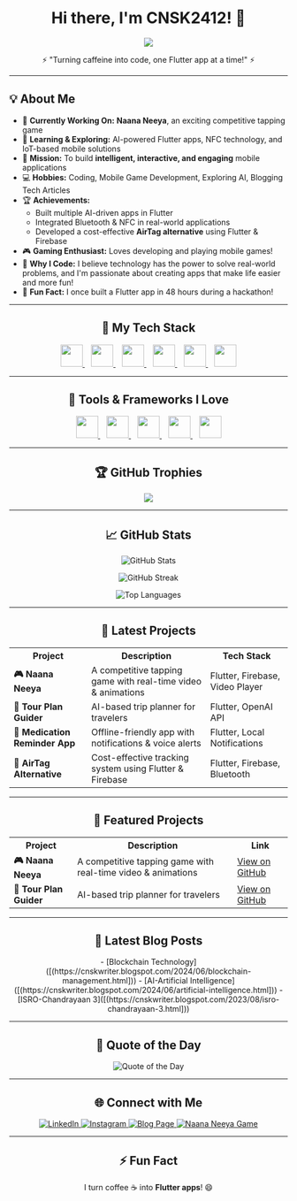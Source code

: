 <h1 align="center">Hi there, I'm CNSK2412! 👋</h1>  
<p align="center">
  <img src="https://readme-typing-svg.herokuapp.com?font=Fira+Code&duration=2000&pause=1000&color=F75C7E&center=true&vCenter=true&width=500&lines=I'm+a+Flutter+Developer;I+love+building+AI+Apps;I+am+exploring+IOT;I+turn+ideas+into+apps!+🚀;Tech+Innovator" />
</p>

<p align="center">⚡ "Turning caffeine into code, one Flutter app at a time!" ⚡</p>

---

<h2>💡 About Me</h2>  

- 🔭 **Currently Working On:** **Naana Neeya**, an exciting competitive tapping game  
- 🌱 **Learning & Exploring:** AI-powered Flutter apps, NFC technology, and IoT-based mobile solutions  
- 🎯 **Mission:** To build **intelligent, interactive, and engaging** mobile applications  
- 💻 **Hobbies:** Coding, Mobile Game Development, Exploring AI, Blogging Tech Articles  
- 🏆 **Achievements:**  
  - Built multiple AI-driven apps in Flutter  
  - Integrated Bluetooth & NFC in real-world applications  
  - Developed a cost-effective **AirTag alternative** using Flutter & Firebase  
- 🎮 **Gaming Enthusiast:** Loves developing and playing mobile games!  
- 🚀 **Why I Code:** I believe technology has the power to solve real-world problems, and I'm passionate about creating apps that make life easier and more fun!  
- 🌟 **Fun Fact:** I once built a Flutter app in 48 hours during a hackathon!  

---

<h2 align="center">🚀 My Tech Stack</h2>  

<p align="center">
  <a href="https://flutter.dev/" target="_blank">
    <img src="https://img.shields.io/badge/Flutter-02569B?style=for-the-badge&logo=flutter&logoColor=white" height="40"/>
  </a>  
  &nbsp;&nbsp;
  <a href="https://dart.dev/" target="_blank">
    <img src="https://img.shields.io/badge/Dart-0175C2?style=for-the-badge&logo=dart&logoColor=white" height="40"/>
  </a>  
  &nbsp;&nbsp;
  <a href="https://firebase.google.com/" target="_blank">
    <img src="https://img.shields.io/badge/Firebase-FFCA28?style=for-the-badge&logo=firebase&logoColor=black" height="40"/>
  </a>  
  &nbsp;&nbsp;
  <a href="https://python.org/" target="_blank">
    <img src="https://img.shields.io/badge/Python-3776AB?style=for-the-badge&logo=python&logoColor=white" height="40"/>
  </a>  
  &nbsp;&nbsp;
  <a href="https://www.tensorflow.org/" target="_blank">
    <img src="https://img.shields.io/badge/TensorFlow-FF6F00?style=for-the-badge&logo=tensorflow&logoColor=white" height="40"/>
  </a>  
  &nbsp;&nbsp;
  <a href="https://www.arduino.cc/" target="_blank">
    <img src="https://img.shields.io/badge/Arduino-00979D?style=for-the-badge&logo=arduino&logoColor=white" height="40"/>
  </a>  
</p>  

---

<h2 align="center">🔧 Tools & Frameworks I Love</h2>  

<p align="center">
  <a href="https://code.visualstudio.com/" target="_blank">
    <img src="https://img.shields.io/badge/Visual_Studio_Code-007ACC?style=for-the-badge&logo=visualstudiocode&logoColor=white" height="40"/>
  </a>  
  &nbsp;&nbsp;
  <a href="https://developer.android.com/studio" target="_blank">
    <img src="https://img.shields.io/badge/Android_Studio-3DDC84?style=for-the-badge&logo=androidstudio&logoColor=white" height="40"/>
  </a>  
  &nbsp;&nbsp;
  <a href="https://git-scm.com/" target="_blank">
    <img src="https://img.shields.io/badge/Git-F05032?style=for-the-badge&logo=git&logoColor=white" height="40"/>
  </a>  
  &nbsp;&nbsp;
  <a href="https://github.com/" target="_blank">
    <img src="https://img.shields.io/badge/GitHub-181717?style=for-the-badge&logo=github&logoColor=white" height="40"/>
  </a>  
  &nbsp;&nbsp;
  <a href="https://www.figma.com/" target="_blank">
    <img src="https://img.shields.io/badge/Figma-F24E1E?style=for-the-badge&logo=figma&logoColor=white" height="40"/>
  </a>  
</p>  

---

<h2 align="center">🏆 GitHub Trophies</h2>  
<p align="center">  
  <img src="https://github-profile-trophy.vercel.app/?username=CNSK2412&theme=discord&no-frame=true&no-bg=true&margin-w=10&column=4" />  
</p>  

---

<h2 align="center">📈 GitHub Stats</h2>  
<p align="center">  
  <img src="https://github-readme-stats.vercel.app/api?username=CNSK2412&show_icons=true&theme=radical" alt="GitHub Stats" />  
</p>  
<p align="center">  
  <img src="https://github-readme-streak-stats.herokuapp.com/?user=CNSK2412&theme=radical" alt="GitHub Streak" />  
</p>  
<p align="center">  
  <img src="https://github-readme-stats.vercel.app/api/top-langs/?username=CNSK2412&layout=compact&theme=radical" alt="Top Languages" />  
</p>  

---

<h2 align="center">🚀 Latest Projects</h2>  

<p align="center">  
<table>
  <tr>
    <th>Project</th>
    <th>Description</th>
    <th>Tech Stack</th>
  </tr>
  <tr>
    <td><b>🎮 Naana Neeya</b></td>
    <td>A competitive tapping game with real-time video & animations</td>
    <td>Flutter, Firebase, Video Player</td>
  </tr>
  <tr>
    <td><b>🎒 Tour Plan Guider</b></td>
    <td>AI-based trip planner for travelers</td>
    <td>Flutter, OpenAI API</td>
  </tr>
  <tr>
    <td><b>🔔 Medication Reminder App</b></td>
    <td>Offline-friendly app with notifications & voice alerts</td>
    <td>Flutter, Local Notifications</td>
  </tr>
  <tr>
    <td><b>📡 AirTag Alternative</b></td>
    <td>Cost-effective tracking system using Flutter & Firebase</td>
    <td>Flutter, Firebase, Bluetooth</td>
  </tr>
</table>  
</p>  

---

<h2 align="center">🌟 Featured Projects</h2>  
<p align="center">  
<table>
  <tr>
    <th>Project</th>
    <th>Description</th>
    <th>Link</th>
  </tr>
  <tr>
    <td><b>🎮 Naana Neeya</b></td>
    <td>A competitive tapping game with real-time video & animations</td>
    <td><a href="https://github.com/CNSK2412/Naana-Neeya">View on GitHub</a></td>
  </tr>
  <tr>
    <td><b>🎒 Tour Plan Guider</b></td>
    <td>AI-based trip planner for travelers</td>
    <td><a href="https://github.com/CNSK2412/Tour-Plan-Guider">View on GitHub</a></td>
  </tr>
</table>  
</p>  

---

<h2 align="center">📝 Latest Blog Posts</h2>  
<p align="center">  
- [Blockchain Technology]([(https://cnskwriter.blogspot.com/2024/06/blockchain-management.html]))  
- [AI-Artificial Intelligence]([(https://cnskwriter.blogspot.com/2024/06/artificial-intelligence.html]))  
- [ISRO-Chandrayaan 3]([(https://cnskwriter.blogspot.com/2023/08/isro-chandrayaan-3.html]))
</p>  

---

<h2 align="center">💬 Quote of the Day</h2>  
<p align="center">  
<img src="https://github-readme-quotes.herokuapp.com/quote?theme=dark" alt="Quote of the Day" />  
</p>  

---

<h2 align="center">🌐 Connect with Me</h2>  
<p align="center">  
  <a href="https://www.linkedin.com/in/yourprofile">  
    <img src="https://img.shields.io/badge/LinkedIn-0A66C2?style=flat&logo=linkedin&logoColor=white" alt="LinkedIn" />  
  </a>  
  <a href="https://instagram.com/yourprofile">  
    <img src="https://img.shields.io/badge/Instagram-E4405F?style=flat&logo=instagram&logoColor=white" alt="Instagram" />  
  </a>  
  <a href="https://yourblogpage.com">  
    <img src="https://img.shields.io/badge/Blog-FF5722?style=flat&logo=blogger&logoColor=white" alt="Blog Page" />  
  </a>  
  <a href="https://play.google.com/store/apps/details?id=com.yourapp.naananeeya">  
    <img src="https://img.shields.io/badge/Naana_Neeya_Game-4285F4?style=flat&logo=google-play&logoColor=white" alt="Naana Neeya Game" />  
  </a>  
</p>  

---

<h2 align="center">⚡ Fun Fact</h2>  
<p align="center">  
  I turn coffee ☕ into <b>Flutter apps</b>! 😄  
</p>  
